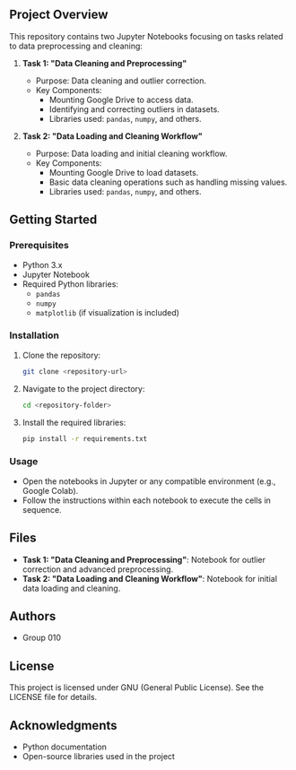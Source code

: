 ## Project Overview
This repository contains two Jupyter Notebooks focusing on tasks related to data preprocessing and cleaning:

1. **Task 1: "Data Cleaning and Preprocessing"**
   - Purpose: Data cleaning and outlier correction.
   - Key Components:
     - Mounting Google Drive to access data.
     - Identifying and correcting outliers in datasets.
     - Libraries used: `pandas`, `numpy`, and others.

2. **Task 2: "Data Loading and Cleaning Workflow"**
   - Purpose: Data loading and initial cleaning workflow.
   - Key Components:
     - Mounting Google Drive to load datasets.
     - Basic data cleaning operations such as handling missing values.
     - Libraries used: `pandas`, `numpy`, and others.

## Getting Started

### Prerequisites
- Python 3.x
- Jupyter Notebook
- Required Python libraries: 
  - `pandas`
  - `numpy`
  - `matplotlib` (if visualization is included)

### Installation
1. Clone the repository:
   ```bash
   git clone <repository-url>
   ```
2. Navigate to the project directory:
   ```bash
   cd <repository-folder>
   ```
3. Install the required libraries:
   ```bash
   pip install -r requirements.txt
   ```

### Usage
- Open the notebooks in Jupyter or any compatible environment (e.g., Google Colab).
- Follow the instructions within each notebook to execute the cells in sequence.

## Files
- **Task 1: "Data Cleaning and Preprocessing"**: Notebook for outlier correction and advanced preprocessing.
- **Task 2: "Data Loading and Cleaning Workflow"**: Notebook for initial data loading and cleaning.

## Authors
- Group 010

## License
This project is licensed under GNU (General Public License). See the LICENSE file for details.

## Acknowledgments
- Python documentation
- Open-source libraries used in the project


